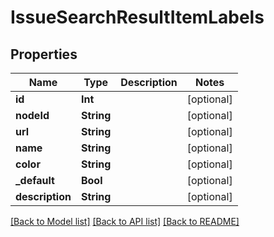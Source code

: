 # IssueSearchResultItemLabels

## Properties
Name | Type | Description | Notes
------------ | ------------- | ------------- | -------------
**id** | **Int** |  | [optional] 
**nodeId** | **String** |  | [optional] 
**url** | **String** |  | [optional] 
**name** | **String** |  | [optional] 
**color** | **String** |  | [optional] 
**_default** | **Bool** |  | [optional] 
**description** | **String** |  | [optional] 

[[Back to Model list]](../README.md#documentation-for-models) [[Back to API list]](../README.md#documentation-for-api-endpoints) [[Back to README]](../README.md)



